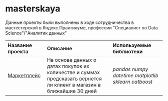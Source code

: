 # masterskaya
Данные проекты были выполнены в ходе сотрудничества в мастестерской в Яндекс.Практикуме, профессии "Специалист по Data Science"/"Аналитик данных" 

| Название проекта | Описание | Используемые библиотеки | 
| :---------------------- | :---------------------- | :---------------------- |
| [Маркетплейс](https://github.com/AlexeyBrs/masterskaya/blob/main/marketplace/marketplace_f) | На основе данных о датах покупок их количестве и суммах предсказать вернется ли клиент в магазин в ближайшие 30 дней  | *pandas* *numpy* *datetime* *matplotlib* *sklearn* *catboost* |
